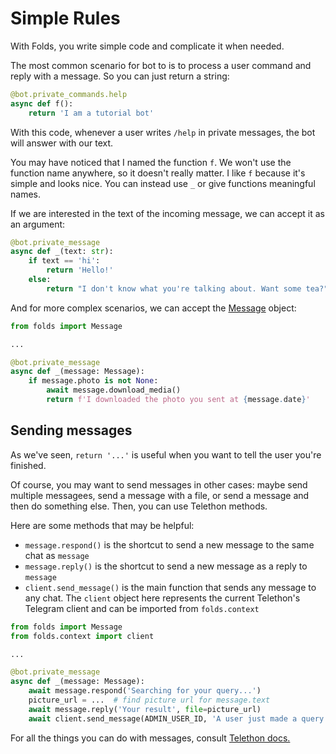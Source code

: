 # Simple Rules

With Folds, you write simple code and complicate it when needed.

The most common scenario for bot to is to process a user command and reply with a message.
So you can just return a string:

```python
@bot.private_commands.help
async def f():
    return 'I am a tutorial bot'
```

With this code, whenever a user writes `/help` in private messages, the bot will answer with our text.

You may have noticed that I named the function `f`.
We won't use the function name anywhere, so it doesn't really matter. 
I like `f` because it's simple and looks nice.
You can instead use `_` or give functions meaningful names.

If we are interested in the text of the incoming message, we can accept it as an argument:

```python
@bot.private_message
async def _(text: str):
    if text == 'hi':
        return 'Hello!'
    else:
        return "I don't know what you're talking about. Want some tea?"
```

And for more complex scenarios, we can accept the [Message](https://docs.telethon.dev/en/stable/quick-references/objects-reference.html) object:

```python
from folds import Message

...

@bot.private_message
async def _(message: Message):
    if message.photo is not None:
        await message.download_media()
        return f'I downloaded the photo you sent at {message.date}'
```

## Sending messages

As we've seen, `return '...'` is useful when you want to tell the user you're finished.

Of course, you may want to send messages in other cases: 
maybe send multiple messagees, send a message with a file, or send a message and then do something else.
Then, you can use Telethon methods. 

Here are some methods that may be helpful:

- `message.respond()` is the shortcut to send a new message to the same chat as `message`
- `message.reply()` is the shortcut to send a new message as a reply to `message`
- `client.send_message()` is the main function that sends any message to any chat.
The `client` object here represents the current Telethon's Telegram client and can be imported from `folds.context`


```python
from folds import Message
from folds.context import client

...

@bot.private_message
async def _(message: Message):
    await message.respond('Searching for your query...')
    picture_url = ...  # find picture url for message.text
    await message.reply('Your result', file=picture_url)
    await client.send_message(ADMIN_USER_ID, 'A user just made a query')
```

For all the things you can do with messages, consult [Telethon docs.](https://docs.telethon.dev/en/stable/quick-references/objects-reference.html)

